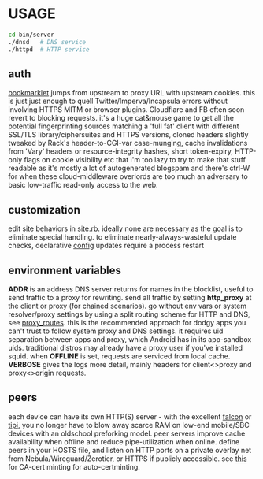 # USAGE
``` sh
cd bin/server
./dnsd   # DNS service
./httpd  # HTTP service
```

## auth
[bookmarklet](config/bookmarks/UI.u) jumps from upstream to proxy URL with upstream cookies. this is just just enough to quell Twitter/Imperva/Incapsula errors without involving HTTPS MITM or browser plugins. Cloudflare and FB often soon revert to blocking requests. it's a huge cat&mouse game to get all the potential fingerprinting sources matching a 'full fat' client with different SSL/TLS library/ciphersuites and HTTPS versions, cloned headers slightly tweaked by Rack's header-to-CGI-var case-munging, cache invalidations from 'Vary' headers or resource-integrity hashes, short token-expiry, HTTP-only flags on cookie visibility etc that i'm too lazy to try to make that stuff readable as it's mostly a lot of autogenerated blogspam and there's ctrl-W for when these cloud-middleware overlords are too much an adversary to basic low-traffic read-only access to the web.

## customization
edit site behaviors in [site.rb](config/site.rb). ideally none are necessary as the goal is to eliminate special handling. to eliminate nearly-always-wasteful update checks, declarative [config](config/) updates require a process restart

## environment variables
**ADDR** is an address DNS server returns for names in the blocklist, useful to send traffic to a proxy for rewriting. send all traffic by setting **http_proxy** at the client or proxy (for chained scenarios). go without env vars or system resolver/proxy settings by using a split routing scheme for HTTP and DNS, see [proxy_routes](bin/proxy_routes). this is the recommended approach for dodgy apps you can't trust to follow system proxy and DNS settings. it requires uid separation between apps and proxy, which Android has in its app-sandbox uids. traditional distros may already have a proxy user if you've installed squid. when **OFFLINE** is set, requests are serviced from local cache. **VERBOSE** gives the logs more detail, mainly headers for client<>proxy and proxy<>origin requests.

## peers
each device can have its own HTTP(S) server - with the excellent [falcon](https://github.com/socketry/falcon) or [tipi](https://github.com/digital-fabric/tipi), you no longer have to blow away scarce RAM on low-end mobile/SBC devices with an oldschool preforking model. peer servers improve cache availability when offline and reduce pipe-utilization when online. define peers in your HOSTS file, and listen on HTTP ports on a private overlay net from Nebula/Wireguard/Zerotier, or HTTPS if publicly accessible. see [this](bin/certificate) for CA-cert minting for auto-certminting.
